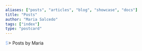 ```yaml
---
aliases: ["posts", "articles", "blog", "showcase", "docs"]
title: "Posts"
author: "Maria Salcedo"
tags: ["index"]
type: "postcard"
---
```


<span style="color:#3B82F67F">$</span><span class="color__tomato">></span> Posts by Maria